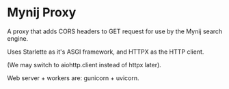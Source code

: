 Mynij Proxy 
===========

A proxy that adds CORS headers to GET request for use by the Mynij
search engine.

Uses Starlette as it's ASGI framework, and HTTPX as the HTTP client.

(We may switch to aiohttp.client instead of httpx later).

Web server + workers are: gunicorn + uvicorn.
